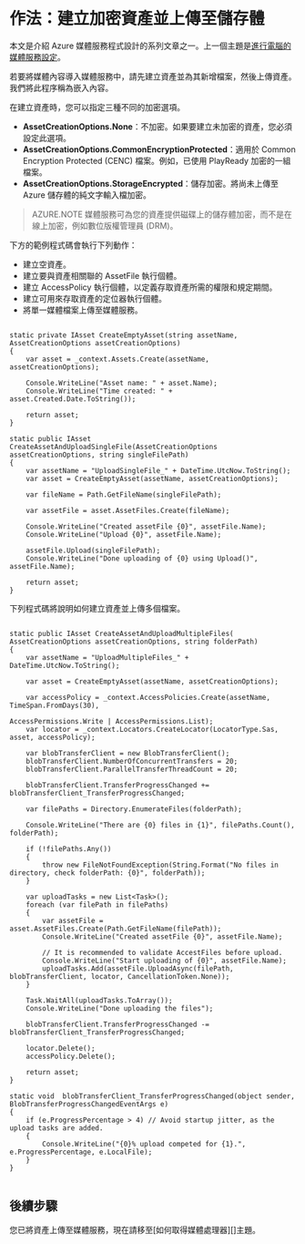﻿<properties 
	pageTitle="建立加密資產並上傳至儲存體 Azure" 
	description="了解如何建立並上傳加密資產，以將媒體內容移至媒體服務中。" 
	services="media-services" 
	documentationCenter="" 
	authors="juliako" 
	manager="dwrede" 
	editor=""/>

<tags 
	ms.service="media-services" 
	ms.workload="media" 
	ms.tgt_pltfrm="na" 
	ms.devlang="na" 
	ms.topic="article" 
	ms.date="10/30/2014" 
	ms.author="juliako"/>



<h1><a name="create-asset"> </a><span class="short header">作法：建立加密資產並上傳至儲存體</span></h1>

本文是介紹 Azure 媒體服務程式設計的系列文章之一。上一個主題是[進行電腦的媒體服務設定](http://go.microsoft.com/fwlink/?LinkID=301751&clcid=0x409)。

若要將媒體內容導入媒體服務中，請先建立資產並為其新增檔案，然後上傳資產。我們將此程序稱為嵌入內容。  

在建立資產時，您可以指定三種不同的加密選項。 

- **AssetCreationOptions.None**：不加密。如果要建立未加密的資產，您必須設定此選項。
- **AssetCreationOptions.CommonEncryptionProtected**：適用於 Common Encryption Protected (CENC) 檔案。例如，已使用 PlayReady 加密的一組檔案。 
- **AssetCreationOptions.StorageEncrypted**：儲存加密。將尚未上傳至 Azure 儲存體的純文字輸入檔加密。

> AZURE.NOTE
> 媒體服務可為您的資產提供磁碟上的儲存體加密，而不是在線上加密，例如數位版權管理員 (DRM)。

下方的範例程式碼會執行下列動作： 

- 建立空資產。
- 建立要與資產相關聯的 AssetFile 執行個體。
- 建立 AccessPolicy 執行個體，以定義存取資產所需的權限和規定期間。
- 建立可用來存取資產的定位器執行個體。
- 將單一媒體檔案上傳至媒體服務。 

<pre><code>
static private IAsset CreateEmptyAsset(string assetName, AssetCreationOptions assetCreationOptions)
{
    var asset = _context.Assets.Create(assetName, assetCreationOptions);

    Console.WriteLine("Asset name: " + asset.Name);
    Console.WriteLine("Time created: " + asset.Created.Date.ToString());

    return asset;
}

static public IAsset CreateAssetAndUploadSingleFile(AssetCreationOptions assetCreationOptions, string singleFilePath)
{
    var assetName = "UploadSingleFile_" + DateTime.UtcNow.ToString();
    var asset = CreateEmptyAsset(assetName, assetCreationOptions);

    var fileName = Path.GetFileName(singleFilePath);

    var assetFile = asset.AssetFiles.Create(fileName);

    Console.WriteLine("Created assetFile {0}", assetFile.Name);
    Console.WriteLine("Upload {0}", assetFile.Name);

    assetFile.Upload(singleFilePath);
    Console.WriteLine("Done uploading of {0} using Upload()", assetFile.Name);

    return asset;
}
</code></pre>

下列程式碼將說明如何建立資產並上傳多個檔案。

<pre><code>
static public IAsset CreateAssetAndUploadMultipleFiles( AssetCreationOptions assetCreationOptions, string folderPath)
{
    var assetName = "UploadMultipleFiles_" + DateTime.UtcNow.ToString();

    var asset = CreateEmptyAsset(assetName, assetCreationOptions);

    var accessPolicy = _context.AccessPolicies.Create(assetName, TimeSpan.FromDays(30),
                                                        AccessPermissions.Write | AccessPermissions.List);
    var locator = _context.Locators.CreateLocator(LocatorType.Sas, asset, accessPolicy);

    var blobTransferClient = new BlobTransferClient();
	blobTransferClient.NumberOfConcurrentTransfers = 20;
    blobTransferClient.ParallelTransferThreadCount = 20;

    blobTransferClient.TransferProgressChanged += blobTransferClient_TransferProgressChanged;

    var filePaths = Directory.EnumerateFiles(folderPath);

    Console.WriteLine("There are {0} files in {1}", filePaths.Count(), folderPath);

    if (!filePaths.Any())
    {
        throw new FileNotFoundException(String.Format("No files in directory, check folderPath: {0}", folderPath));
    }

    var uploadTasks = new List&lt;Task&gt;();
    foreach (var filePath in filePaths)
    {
        var assetFile = asset.AssetFiles.Create(Path.GetFileName(filePath));
        Console.WriteLine("Created assetFile {0}", assetFile.Name);
                
        // It is recommended to validate AccestFiles before upload. 
        Console.WriteLine("Start uploading of {0}", assetFile.Name);
        uploadTasks.Add(assetFile.UploadAsync(filePath, blobTransferClient, locator, CancellationToken.None));
    }

    Task.WaitAll(uploadTasks.ToArray());
    Console.WriteLine("Done uploading the files");

    blobTransferClient.TransferProgressChanged -= blobTransferClient_TransferProgressChanged;

    locator.Delete();
    accessPolicy.Delete();

    return asset;
}

static void  blobTransferClient_TransferProgressChanged(object sender, BlobTransferProgressChangedEventArgs e)
{
    if (e.ProgressPercentage > 4) // Avoid startup jitter, as the upload tasks are added.
    {
        Console.WriteLine("{0}% upload competed for {1}.", e.ProgressPercentage, e.LocalFile);
    }
}

</code></pre>

<h2>後續步驟</h2>
您已將資產上傳至媒體服務，現在請移至[如何取得媒體處理器][]主題。

[如何取得媒體處理器]: ../media-services-get-media-processor/

<!--HONumber=42-->
